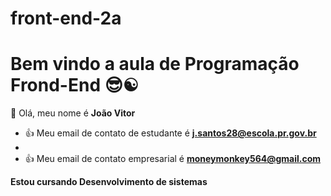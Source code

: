 # front-end-2a
# Bem vindo a aula de Programação Frond-End 😎☯️ 
👋 Olá, meu nome é **João Vitor**


- :+1: Meu email de contato de estudante é **j.santos28@escola.pr.gov.br**
- 
- :+1: Meu email de contato empresarial é **moneymonkey564@gmail.com**

**Estou cursando Desenvolvimento de sistemas**
